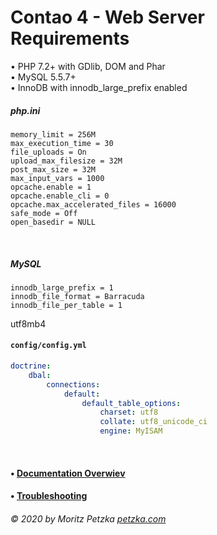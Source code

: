 # Contao 4 - Web Server Requirements

• PHP 7.2+ with GDlib, DOM and Phar <br>
• MySQL 5.5.7+ <br>
• InnoDB with innodb_large_prefix enabled

##### php.ini
    memory_limit = 256M
    max_execution_time = 30
    file_uploads = On
    upload_max_filesize = 32M
    post_max_size = 32M
    max_input_vars = 1000
    opcache.enable = 1
    opcache.enable_cli = 0
    opcache.max_accelerated_files = 16000
    safe_mode = Off
    open_basedir = NULL

<br>

##### MySQL
    innodb_large_prefix = 1
    innodb_file_format = Barracuda
    innodb_file_per_table = 1
utf8mb4

#### `config/config.yml`

```yaml
doctrine:
    dbal:
        connections:
            default:
                default_table_options:
                    charset: utf8
                    collate: utf8_unicode_ci
                    engine: MyISAM
```

<br>

#### • [Documentation Overwiev](../..//README.md)
#### • [Troubleshooting](../troubleshooting/README.md)

######  © 2020 by Moritz Petzka [petzka.com](https://petzka.com) 


